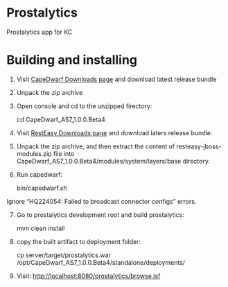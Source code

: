 Prostalytics
============

Prostalytics app for KC


Building and installing
=======================

1) Visit [CapeDwarf Downloads page](http://www.jboss.org/capedwarf/downloads) and download latest release bundle

2) Unpack the zip archive

3) Open console and cd to the unzipped firectory:

    cd CapeDwarf_AS7_1.0.0.Beta4

4) Visit [RestEasy Downloads page](http://sourceforge.net/projects/resteasy/files/Resteasy%20JAX-RS/) and download laters release bundle.

5) Unpack the zip archive, and then extract the content of resteasy-jboss-modules.zip file into CapeDwarf_AS7_1.0.0.Beta4/modules/system/layers/base directory.

6) Run capedwarf:

    bin/capedwarf.sh

Ignore “HQ224054: Failed to broadcast connector configs” errors.

7) Go to prostalytics development root and build prostalytics:

    mvn clean install

8) copy the built artifact to deployment folder:

    cp server/target/prostalytics.war /opt/CapeDwarf_AS7_1.0.0.Beta4/standalone/deployments/

9) Visit: [http://localhost:8080/prostalytics/browse.jsf](http://localhost:8080/prostalytics/browse.jsf)
